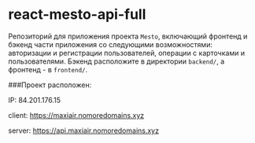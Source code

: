 # react-mesto-api-full
Репозиторий для приложения проекта `Mesto`, включающий фронтенд и бэкенд части приложения со следующими возможностями: авторизации и регистрации пользователей, операции с карточками и пользователями. Бэкенд расположите в директории `backend/`, а фронтенд - в `frontend/`. 
  
###Проект расположен:

IP: 84.201.176.15

client: https://maxiair.nomoredomains.xyz

server: https://api.maxiair.nomoredomains.xyz
